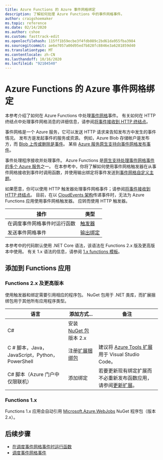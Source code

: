 ```yaml
---
title: Azure Functions 的 Azure 事件网格绑定
description: 了解如何处理 Azure Functions 中的事件网格事件。
author: craigshoemaker
ms.topic: reference
ms.date: 02/14/2020
ms.author: cshoe
ms.custom: fasttrack-edit
ms.openlocfilehash: 115ff1b59ecbe3f4fdb089c2bd61da955fba3984
ms.sourcegitcommit: ae6e7057a00d95ed7b828fc8846e3a6281859d40
ms.translationtype: MT
ms.contentlocale: zh-CN
ms.lasthandoff: 10/16/2020
ms.locfileid: "92104540"
---
```

# <a name="azure-event-grid-bindings-for-azure-functions"></a>Azure Functions 的 Azure 事件网格绑定

本参考介绍了如何在 Azure Functions 中处理[事件网格](../event-grid/overview.md)事件。 有关如何在 HTTP 终结点中处理事件网格消息的详细信息，请参阅[将事件接收到 HTTP 终结点](../event-grid/receive-events.md)。

事件网格是一个 Azure 服务，它可以发送 HTTP 请求来告知发布方中发生的事件情况。 发布方是发起事件的服务或资源。 例如，Azure Blob 存储帐户是发布方，而 [Blob 上传或删除是事件](../storage/blobs/storage-blob-event-overview.md)。 某些 [Azure 服务原生支持向事件网格发布事件](../event-grid/overview.md#event-sources)。

事件处理程序接收并处理事件。 Azure Functions 是[原生支持处理事件网格事件的多个 Azure 服务](../event-grid/overview.md#event-handlers)之一。 在本参考中，你将了解如何使用事件网格触发器在从事件网格接收到事件时调用函数，并使用输出绑定将事件发送到[事件网格自定义主题](../event-grid/post-to-custom-topic.md)。

如果愿意，你可以使用 HTTP 触发器处理事件网格事件；请参阅[将事件接收到 HTTP 终结点](../event-grid/receive-events.md)。 目前，在以 [CloudEvents 架构](../event-grid/cloudevents-schema.md#azure-functions)传递事件时，无法为 Azure Functions 应用使用事件网格触发器。 应转而使用 HTTP 触发器。

| 操作 | 类型 |
|---------|---------|
| 在调度事件网格事件时运行函数 | [触发器](./functions-bindings-event-grid-trigger.md) |
| 发送事件网格事件 |[输出绑定](./functions-bindings-event-grid-output.md) |

本参考中的代码默认使用 .NET Core 语法，该语法在 Functions 2.x 版及更高版本中使用。 有关 1.x 语法的信息，请参阅 [1.x functions 模板](https://github.com/Azure/azure-functions-templates/tree/v1.x/Functions.Templates/Templates)。

## <a name="add-to-your-functions-app"></a>添加到 Functions 应用

### <a name="functions-2x-and-higher"></a>Functions 2.x 及更高版本

使用触发器和绑定需要引用相应的程序包。 NuGet 包用于 .NET 类库，而扩展捆绑包用于其他所有应用程序类型。

| 语言                                        | 添加方式...                                   | 备注 
|-------------------------------------------------|---------------------------------------------|-------------|
| C#                                              | 安装 [NuGet 包]版本 2.x | |
| C # 脚本，Java，JavaScript，Python，PowerShell | 注册[扩展捆绑包]          | 建议将 [Azure Tools 扩展](https://marketplace.visualstudio.com/items?itemName=ms-vscode.vscode-node-azure-pack)用于 Visual Studio Code。 |
| C# 脚本（Azure 门户中仅限联机）         | 添加绑定                            | 若要更新现有绑定扩展而不必重新发布函数应用，请参阅[更新扩展]。 |

[core tools]: ./functions-run-local.md
[扩展捆绑包]: ./functions-bindings-register.md#extension-bundles
[NuGet 包]: https://www.nuget.org/packages/Microsoft.Azure.WebJobs.Extensions.EventGrid
[更新扩展]: ./functions-bindings-register.md
[Azure Tools extension]: https://marketplace.visualstudio.com/items?itemName=ms-vscode.vscode-node-azure-pack

### <a name="functions-1x"></a>Functions 1.x

Functions 1.x 应用会自动引用 [Microsoft.Azure.WebJobs](https://www.nuget.org/packages/Microsoft.Azure.WebJobs) NuGet 程序包（版本 2.x）。

## <a name="next-steps"></a>后续步骤
* [在调度事件网格事件时运行函数](./functions-bindings-event-grid-trigger.md)
* [调度事件网格事件](./functions-bindings-event-grid-trigger.md)